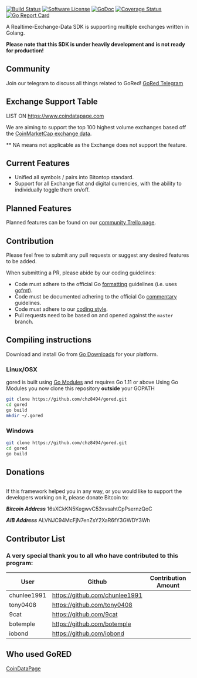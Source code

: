 [![Build Status](https://travis-ci.com/chz8494/gored.svg?branch=master)](https://travis-ci.com/chz8494/gored)
[![Software License](https://img.shields.io/badge/License-MIT-orange.svg?style=flat-square)](https://github.com/chz8494/gored/blob/master/LICENSE)
[![GoDoc](https://godoc.org/github.com/chz8494/gored?status.svg)](https://godoc.org/github.com/chz8494/gored)
[![Coverage Status](http://codecov.io/github/chz8494/gored/coverage.svg?branch=master)](http://codecov.io/github/chz8494/gored?branch=master)
[![Go Report Card](https://goreportcard.com/badge/github.com/chz8494/gored)](https://goreportcard.com/report/github.com/chz8494/gored)

A Realtime-Exchange-Data SDK is supporting multiple exchanges written in Golang.

**Please note that this SDK is under heavily development and is not ready for production!**

## Community

Join our telegram to discuss all things related to GoRed! [GoRed Telegram](https://t.me/goredtalk)

## Exchange Support Table

LIST ON https://www.coindatapage.com

We are aiming to support the top 100 highest volume exchanges based off the [CoinMarketCap exchange data](https://coinmarketcap.com/exchanges/volume/24-hour/).

** NA means not applicable as the Exchange does not support the feature.

## Current Features

+ Unified all symbols / pairs into Bitontop standard.
+ Support for all Exchange fiat and digital currencies, with the ability to individually toggle them on/off.

## Planned Features

Planned features can be found on our [community Trello page](https://trello.com/gored).

## Contribution

Please feel free to submit any pull requests or suggest any desired features to be added.

When submitting a PR, please abide by our coding guidelines:

+ Code must adhere to the official Go [formatting](https://golang.org/doc/effective_go.html#formatting) guidelines (i.e. uses [gofmt](https://golang.org/cmd/gofmt/)).
+ Code must be documented adhering to the official Go [commentary](https://golang.org/doc/effective_go.html#commentary) guidelines.
+ Code must adhere to our [coding style](https://github.com/chz8494/gored/blob/master/.github/CONTRIBUTING.md).
+ Pull requests need to be based on and opened against the `master` branch.

## Compiling instructions

Download and install Go from [Go Downloads](https://golang.org/dl/) for your
platform.

### Linux/OSX

gored is built using [Go Modules](https://github.com/golang/go/wiki/Modules) and requires Go 1.11 or above
Using Go Modules you now clone this repository **outside** your GOPATH

```bash
git clone https://github.com/chz8494/gored.git
cd gored
go build
mkdir ~/.gored

```

### Windows

```bash
git clone https://github.com/chz8494/gored.git
cd gored
go build

```

## Donations

<img src="" hspace="70">

If this framework helped you in any way, or you would like to support the developers working on it, please donate Bitcoin to:

***Bitcoin Address***
16sXCkKN5KegwvC53xvsahtCpPsernzQoC

***AIB Address***
ALVNJC94McFjN7enZsY2XaR6fY3GWDY3Wh




## Contributor List

### A very special thank you to all who have contributed to this program:

|User|Github|Contribution Amount|
|--|--|--|
| chunlee1991 | https://github.com/chunlee1991 
| tony0408 | https://github.com/tony0408 
| 9cat | https://github.com/9cat 
| botemple | https://github.com/botemple 
| iobond | https://github.com/iobond 

## Who used GoRED
[CoinDataPage](https://www.coindatapage.com)
